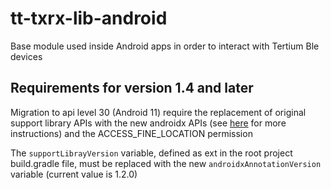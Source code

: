 # tt-txrx-lib-android

Base module used inside Android apps in order to interact with Tertium Ble devices 

## Requirements for version 1.4 and later
Migration to api level 30 (Android 11) require the replacement of original support library APIs with the new androidx
 APIs (see [here](https://developer.android.com/jetpack/androidx/migrate) for more instructions) and the ACCESS_FINE_LOCATION permission

The `supportLibrayVersion` variable, defined as ext in the root project build.gradle file, must be replaced with the
 new `androidxAnnotationVersion` variable (current value is 1.2.0)